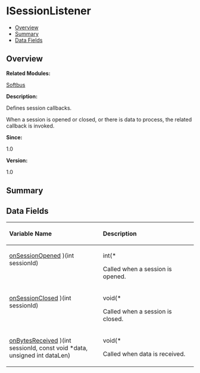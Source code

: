 # ISessionListener<a name="ZH-CN_TOPIC_0000001054598163"></a>

-   [Overview](#section709738140165632)
-   [Summary](#section1732391709165632)
-   [Data Fields](#pub-attribs)

## **Overview**<a name="section709738140165632"></a>

**Related Modules:**

[Softbus](Softbus.md)

**Description:**

Defines session callbacks. 

When a session is opened or closed, or there is data to process, the related callback is invoked.

**Since:**

1.0

**Version:**

1.0

## **Summary**<a name="section1732391709165632"></a>

## Data Fields<a name="pub-attribs"></a>

<a name="table1059784604165632"></a>
<table><thead align="left"><tr id="row1468650552165632"><th class="cellrowborder" valign="top" width="50%" id="mcps1.1.3.1.1"><p id="p227338373165632"><a name="p227338373165632"></a><a name="p227338373165632"></a>Variable Name</p>
</th>
<th class="cellrowborder" valign="top" width="50%" id="mcps1.1.3.1.2"><p id="p427132729165632"><a name="p427132729165632"></a><a name="p427132729165632"></a>Description</p>
</th>
</tr>
</thead>
<tbody><tr id="row1675545913165632"><td class="cellrowborder" valign="top" width="50%" headers="mcps1.1.3.1.1 "><p id="p425587134165632"><a name="p425587134165632"></a><a name="p425587134165632"></a><a href="Softbus.md#ga2b042b85e03d66f1988c348414b2db6e">onSessionOpened</a> )(int sessionId)</p>
</td>
<td class="cellrowborder" valign="top" width="50%" headers="mcps1.1.3.1.2 "><p id="p1910829570165632"><a name="p1910829570165632"></a><a name="p1910829570165632"></a>int(* </p>
<p id="p1806508095165632"><a name="p1806508095165632"></a><a name="p1806508095165632"></a>Called when a session is opened. </p>
</td>
</tr>
<tr id="row655528052165632"><td class="cellrowborder" valign="top" width="50%" headers="mcps1.1.3.1.1 "><p id="p2005114214165632"><a name="p2005114214165632"></a><a name="p2005114214165632"></a><a href="Softbus.md#ga2088a4e0e196030d8e428a828298eba0">onSessionClosed</a> )(int sessionId)</p>
</td>
<td class="cellrowborder" valign="top" width="50%" headers="mcps1.1.3.1.2 "><p id="p2045230822165632"><a name="p2045230822165632"></a><a name="p2045230822165632"></a>void(* </p>
<p id="p296477732165632"><a name="p296477732165632"></a><a name="p296477732165632"></a>Called when a session is closed. </p>
</td>
</tr>
<tr id="row1401111168165632"><td class="cellrowborder" valign="top" width="50%" headers="mcps1.1.3.1.1 "><p id="p2023042477165632"><a name="p2023042477165632"></a><a name="p2023042477165632"></a><a href="Softbus.md#ga95243f25fa04ef29f7f8f0b3a440dbd3">onBytesReceived</a> )(int sessionId, const void *data, unsigned int dataLen)</p>
</td>
<td class="cellrowborder" valign="top" width="50%" headers="mcps1.1.3.1.2 "><p id="p2070086445165632"><a name="p2070086445165632"></a><a name="p2070086445165632"></a>void(* </p>
<p id="p1191274566165632"><a name="p1191274566165632"></a><a name="p1191274566165632"></a>Called when data is received. </p>
</td>
</tr>
</tbody>
</table>

